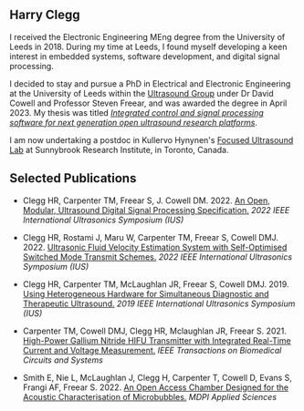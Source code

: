 ## Harry Clegg

I received the Electronic Engineering MEng degree from the University of Leeds in 2018. During my time at Leeds, I found myself developing a keen interest in embedded systems, software development, and digital signal processing. 

I decided to stay and pursue a PhD in Electrical and Electronic Engineering at the University of Leeds within the [Ultrasound Group](https://uarp.co.uk) under Dr David Cowell and Professor Steven Freear, and was awarded the degree in April 2023. My thesis was titled *[Integrated control and signal processing software for next generation open ultrasound research platforms](https://etheses.whiterose.ac.uk/32659/)*. 

I am now undertaking a postdoc in Kullervo Hynynen's [Focused Ultrasound Lab](https://sunnybrook.ca/research/content/?page=sri-groups-fus) at Sunnybrook Research Institute, in Toronto, Canada.

## Selected Publications

- Clegg HR, Carpenter TM, Freear S, J. Cowell DM. 2022. [An Open, Modular, Ultrasound Digital Signal Processing Specification.](https://ieeexplore.ieee.org/document/9957486) *2022 IEEE International Ultrasonics Symposium (IUS)*

- Clegg HR, Rostami J, Maru W, Carpenter TM, Freear S, Cowell DMJ. 2022. [Ultrasonic Fluid Velocity Estimation System with Self-Optimised Switched Mode Transmit Schemes.](https://ieeexplore.ieee.org/document/9958225) *2022 IEEE International Ultrasonics Symposium (IUS)*

- Clegg HR, Carpenter TM, McLaughlan JR, Freear S, Cowell DMJ. 2019. [Using Heterogeneous Hardware for Simultaneous Diagnostic and Therapeutic Ultrasound.](https://ieeexplore.ieee.org/document/8926163) *2019 IEEE International Ultrasonics Symposium (IUS)*

- Carpenter TM, Cowell DMJ, Clegg HR, Mclaughlan JR, Freear S. 2021. [High-Power Gallium Nitride HIFU Transmitter with Integrated Real-Time Current and Voltage Measurement.](https://ieeexplore.ieee.org/document/9382910) *IEEE Transactions on Biomedical Circuits and Systems*
  
- Smith E, Nie L, McLaughlan J, Clegg H, Carpenter T, Cowell D, Evans S, Frangi AF, Freear S. 2022. [An Open Access Chamber Designed for the Acoustic Characterisation of Microbubbles.](https://www.mdpi.com/2076-3417/12/4/1818) *MDPI Applied Sciences*

